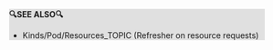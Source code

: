 <div style="margin:2em; background-color: #e0e0e0;">

<strong>🔍SEE ALSO🔍</strong>

 * Kinds/Pod/Resources_TOPIC (Refresher on resource requests)

</div>

